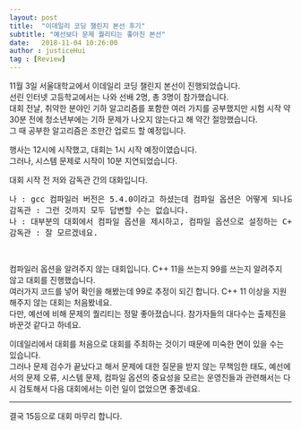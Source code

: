```yaml
---
layout: post
title:  "이데일리 코딩 챌린지 본선 후기"
subtitle: "예선보다 문제 퀄리티는 좋아진 본선"
date:   2018-11-04 10:26:00
author : justiceHui
tag : [Review]
---
```


11월 3일 서울대학교에서 이데일리 코딩 챌린지 본선이 진행되었습니다.<br>
선린 인터넷 고등학교에서는 나와 선배 2명, 총 3명이 참가했습니다.<br>
대회 전날, 취약한 분야인 기하 알고리즘를 포함한 여러 가지를 공부했지만 시험 시작 약 30분 전에 청소년부에는 기하 문제가 나오지 않는다고 해 약간 절망했습니다.<br>
그 때 공부한 알고리즘은 조만간 업로드 할 예정입니다.

행사는 12시에 시작했고, 대회는 1시 시작 예정이였습니다.<br>
그러나, 시스템 문제로 시작이 10분 지연되었습니다.

대회 시작 전 저와 감독관 간의 대화입니다.<br>
<pre>
나 : gcc 컴파일러 버전은 5.4.0이라고 하셨는데 컴파일 옵션은 어떻게 되나요?
감독관 : 그런 것까지 모두 답변할 수는 없습니다.
나 : 대부분의 대회에서 컴파일 옵션을 제시하고, 컴파일 옵션으로 설정하는 C++ 버전에 따라 사용이 불가능한 문법이 있는데 어떻게 해야 하나요?
감독관 : 잘 모르겠네요.
</pre><br>
컴파일러 옵션을 알려주지 않는 대회입니다. C++ 11을 쓰는지 99를 쓰는지 알려주지 않고 대회를 진행했습니다.<br>
여러가지 코드를 넣어 확인을 해봤는데 99로 추정이 되긴 합니다. C++ 11 이상을 지원해주지 않는 대회는 처음봤네요.<br>
다만, 예선에 비해 문제의 퀄리티는 정말 좋아졌습니다. 참가자들의 대다수는 출제진을 바꾼것 같다고 하네요.<br>

이데일리에서 대회를 처음으로 대회를 주최하는 것이기 때문에 미숙한 면이 있을 수는 있습니다.<br>
그러나 문제 검수가 끝났다고 해서 문제에 대한 질문을 받지 않는 무책임한 태도, 예선에서의 문제 오류, 시스템 문제, 컴파일 옵션의 중요성을 모르는 운영진들과 관련해서는 다시 검토해서 다음 대회에서는 이런 일이 없었으면 좋겠네요.

<hr>

결국 15등으로 대회 마무리 합니다.
